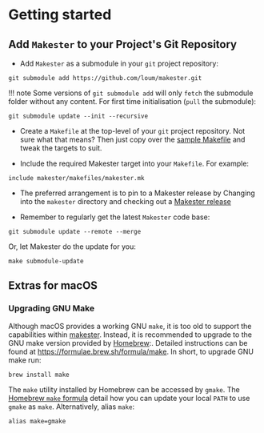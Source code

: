 # Getting started

## Add `Makester` to your Project's Git Repository

- Add `Makester` as a submodule in your `git` project repository:

```
git submodule add https://github.com/loum/makester.git
```

!!! note
    Some versions of `git submodule add` will only `fetch` the submodule folder without any content.
    For first time initialisation (`pull` the submodule):

```
git submodule update --init --recursive
```

- Create a `Makefile` at the top-level of your `git` project repository.
Not sure what that means? Then just copy over the
[sample Makefile](https://github.com/loum/makester/blob/main/sample/Makefile>) and tweak the targets to suit.

- Include the required Makester target into your `Makefile`. For example:

```
include makester/makefiles/makester.mk
```

- The preferred arrangement is to pin to a Makester release by Changing into the `makester`
directory and checking out a [Makester release](https://github.com/loum/makester/releases)

- Remember to regularly get the latest `Makester` code base:

```
git submodule update --remote --merge
```

   Or, let Makester do the update for you:

```
make submodule-update
```

## Extras for macOS

### Upgrading GNU Make
Although macOS provides a working GNU `make`, it is too old to support the capabilities within [makester](https://github.com/loum/makester). Instead, it is recommended to upgrade to the GNU make version provided by [Homebrew](https://brew.sh/):. Detailed instructions can be found at https://formulae.brew.sh/formula/make. In short, to upgrade GNU make run:
```
brew install make
```
The `make` utility installed by Homebrew can be accessed by `gmake`. The [Homebrew `make` formula](https://formulae.brew.sh/formula/make) detail how you can update your local `PATH` to use `gmake` as `make`. Alternatively, alias `make`:
```
alias make=gmake
```
